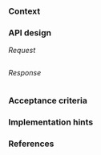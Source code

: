 ### Context

[comment]: <> (What someone who was not involved originally needs to know about the context of this ticket?)

### API design

*Request*

```
```

*Response*

```
```

### Acceptance criteria

[comment]: <> (What should be checked during QA of this ticket?)

### Implementation hints

[comment]: <> (If you already have some ideas how the API can be implemented, add them here.)

### References

[comment]: <> (What related tickets, Wiki pages, or websites can help to understand this ticket better?)
